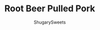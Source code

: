 ---
layout: ../../layouts/MarkdownPostLayout.astro
title: Root Beer Pulled Pork
author: ShugarySweets
pubDate: 2019-01-15
description: "A slow cooker and a handful of ingredients are all you need to make Root Beer Pulled Pork. This tender fall-apart pork is begging to be piled onto buns and served with coleslaw! You&#x27;ll love this flavorful BBQ inspired meal."
image_url: https://www.shugarysweets.com/wp-content/uploads/2013/07/root-beer-pulled-pork-facebook-1.jpg
tags: ["Main Dish","American"]
calories: 384
protein: 27
carbohydrates: 13
fats: 24
fiber: 0
ingredients: ["3 pound pork shoulder","12 ounce Root Beer","1 cup BBQ sauce (any variety)","1 teaspoon kosher salt","1/4 teaspoon ground black pepper"]
serves: 12
time: "8 hours 5 minutes"
prepTime: "5 minutes"
instructions: ["In a slow cooker, whisk together the root beer, BBQ sauce, salt and pepper. Add pork shoulder. Heat on low for about 8 hours.","Shred pork with two forks and return to sauce.","Serve on a bun with additional BBQ sauce, if desired."]
nutrition: ["384 calories","13 grams carbohydrates","102 milligrams cholesterol","24 grams fat","0 grams fiber","27 grams protein","9 grams saturated fat","428 milligrams sodium","11 grams sugar","0 grams trans fat","13 grams unsaturated fat"]
---